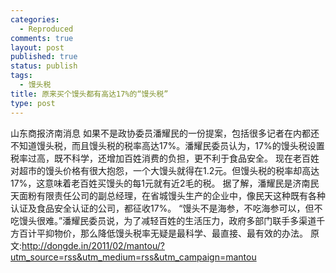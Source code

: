 ```yaml
--- 
categories: 
  - Reproduced
comments: true
layout: post
published: true
status: publish
tags: 
  - 馒头税
title: 原来买个馒头都有高达17%的“馒头税”
type: post
---
```

山东商报济南消息 如果不是政协委员潘耀民的一份提案，包括很多记者在内都还不知道馒头税，而且馒头税的税率高达17%。潘耀民委员认为，17%的馒头税设置税率过高，既不科学，还增加百姓消费的负担，更不利于食品安全。  现在老百姓对超市的馒头价格有很大抱怨，一个大馒头就得在1.2元。但馒头税的税率却高达17%，这意味着老百姓买馒头的每1元就有近2毛的税。  据了解，潘耀民是济南民天面粉有限责任公司的副总经理，在省城馒头生产的企业中，像民天这种既有各种认证及食品安全认证的公司，都征收17%。  “馒头不是海参，不吃海参可以，但不吃馒头很难。”潘耀民委员说，为了减轻百姓的生活压力，政府多部门联手多渠道千方百计平抑物价，那么降低馒头税率无疑是最科学、最直接、最有效的办法。  原文:<a title="http://dongde.in/2011/02/mantou/?utm_source=rss&utm_medium=rss&utm_campaign=mantou" href="http://dongde.in/2011/02/mantou/?utm_source=rss&utm_medium=rss&utm_campaign=mantou">http://dongde.in/2011/02/mantou/?utm_source=rss&utm_medium=rss&utm_campaign=mantou</a>
